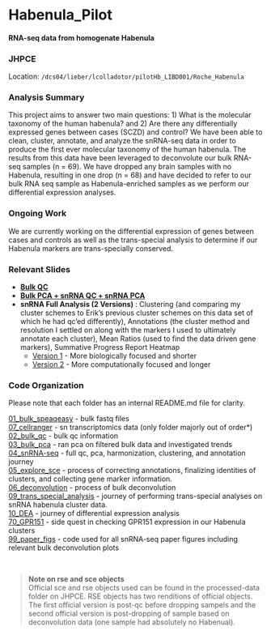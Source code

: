 # Habenula_Pilot

#### RNA-seq data from homogenate Habenula ####

### JHPCE

Location: `/dcs04/lieber/lcolladotor/pilotHb_LIBD001/Roche_Habenula`

### Analysis Summary

This project aims to answer two main questions: 1) What is the molecular taxonomy of the human habenula? and 2) Are there any differentially expressed genes between cases (SCZD) and control? We have been able to clean, cluster, annotate, and analyze the snRNA-seq data in order to produce the first ever molecular taxonomy of the human habenula. The results from this data have been leveraged to deconvolute our bulk RNA-seq samples (n = 69). We have dropped any brain samples with no Habenula, resulting in one drop (n = 68) and have decided to refer to our bulk RNA seq sample as Habenula-enriched samples as we perform our differential expression analyses. 

### Ongoing Work

We are currently working on the differential expression of genes between cases and controls as well as the trans-special analysis to determine if our Habenula markers are trans-specially conserved.

### Relevant Slides 
- **[Bulk QC](https://docs.google.com/presentation/d/1U4b2dCk3FI9uLYuBxrTyLwvCFAO2FxxPn5vkZCZyP2Y/edit?usp=sharing)**   
- **[Bulk PCA + snRNA QC + snRNA PCA](https://docs.google.com/presentation/d/1HWIBMhRQHeI8TPioMPTPJgeArAQ6AzHN3o4H_0l709E/edit?usp=sharing)**      
- **snRNA Full Analysis (2 Versions)** :
Clustering (and comparing my cluster schemes to Erik’s previous cluster schemes on this data set of which he had qc’ed differently), Annotations (the cluster method and resolution I settled on along with the markers I used to ultimately annotate each cluster), Mean Ratios (used to find the data driven gene markers), Summative Progress Report Heatmap
  - [Version 1](https://docs.google.com/presentation/d/1ua0hYzAk84n81v1r3w9_OqtHC_dxhN90xiaqlHtGRE8/edit?usp=sharing) - More biologically focused and shorter
  - [Version 2](https://docs.google.com/presentation/d/12kh6N5ALssipqBmgmU5y0pVn9z9AqzdZdskzhC6vWI0/edit?usp=sharing) - More computationally focused and longer


### Code Organization
Please note that each folder has an internal README.md file for clarity.

[01_bulk_speaqeasy](https://github.com/LieberInstitute/Habenula_Bulk/tree/master/code/01_bulk_speaqeasy) - bulk fastq files     
[07_cellranger](https://github.com/LieberInstitute/Habenula_Bulk/tree/master/code/07_cellranger) - sn transcriptomics data (only folder majorly out of order*)    
[02_bulk_qc](https://github.com/LieberInstitute/Habenula_Bulk/tree/master/code/02_bulk_qc) - bulk qc information     
[03_bulk_pca](https://github.com/LieberInstitute/Habenula_Bulk/tree/master/code/03_bulk_pca) - ran pca on filtered bulk data and investigated trends    
[04_snRNA-seq](https://github.com/LieberInstitute/Habenula_Bulk/tree/master/code/04_snRNA-seq) - full qc, pca, harmonization, clustering, and annotation journey  
[05_explore_sce](https://github.com/LieberInstitute/Habenula_Bulk/tree/master/code/05_explore_sce) - process of correcting annotations, finalizing identities of clusters, and collecting gene marker information.    
[06_deconvolution](https://github.com/LieberInstitute/Habenula_Bulk/tree/master/code/06_deconvolution) - process of bulk deconvolution  
[09_trans_special_analysis](https://github.com/LieberInstitute/Habenula_Bulk/tree/master/code/09_trans_special_analysis) - journey of performing trans-special analyses on snRNA habenula cluster data.   
[10_DEA](https://github.com/LieberInstitute/Habenula_Bulk/tree/master/code/10_DEA) - journey of differential expression analysis  
[70_GPR151](https://github.com/LieberInstitute/Habenula_Bulk/tree/master/code/70_GPR151) - side quest in checking GPR151 expression in our Habenula clusters  
[99_paper_figs](https://github.com/LieberInstitute/Habenula_Bulk/tree/master/code/99_paper_figs) - code used for all snRNA-seq paper figures including relevant bulk deconvolution plots 

<br />

> **Note on rse and sce objects**       
Official sce and rse objects used can be found in the processed-data folder on JHPCE. RSE objects has two renditions of official objects. The first official version is post-qc before dropping sampels and the second official version is post-dropping of sample based on deconvolution data (one sample had absolutely no Habenual).
> 




